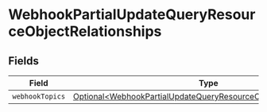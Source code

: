 # WebhookPartialUpdateQueryResourceObjectRelationships


## Fields

| Field                                                                                                                                              | Type                                                                                                                                               | Required                                                                                                                                           | Description                                                                                                                                        |
| -------------------------------------------------------------------------------------------------------------------------------------------------- | -------------------------------------------------------------------------------------------------------------------------------------------------- | -------------------------------------------------------------------------------------------------------------------------------------------------- | -------------------------------------------------------------------------------------------------------------------------------------------------- |
| `webhookTopics`                                                                                                                                    | [Optional\<WebhookPartialUpdateQueryResourceObjectWebhookTopics>](../../models/components/WebhookPartialUpdateQueryResourceObjectWebhookTopics.md) | :heavy_minus_sign:                                                                                                                                 | N/A                                                                                                                                                |